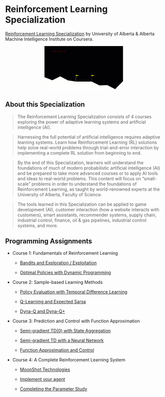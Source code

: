 # Reinforcement Learning Specialization

[Reinforcement Learning Specialization](https://www.coursera.org/specializations/reinforcement-learning) by University of Alberta & Alberta Machine Intelligence Institute on Coursera.

<p align="center"><img width="50%" src="ImplementYourAgent.gif" /></p>

## About this Specialization

> The Reinforcement Learning Specialization consists of 4 courses exploring the power of adaptive learning systems and artificial intelligence (AI).

> Harnessing the full potential of artificial intelligence requires adaptive learning systems. Learn how Reinforcement Learning (RL) solutions help solve real-world problems through trial-and-error interaction by implementing a complete RL solution from beginning to end.

> By the end of this Specialization, learners will understand the foundations of much of modern probabilistic artificial intelligence (AI) and be prepared to take more advanced courses or to apply AI tools and ideas to real-world problems. This content will focus on “small-scale” problems in order to understand the foundations of Reinforcement Learning, as taught by world-renowned experts at the University of Alberta, Faculty of Science.

> The tools learned in this Specialization can be applied to game development (AI), customer interaction (how a website interacts with customers), smart assistants, recommender systems, supply chain, industrial control, finance, oil & gas pipelines, industrial control systems, and more.

## Programming Assignments

- Course 1: Fundamentals of Reinforcement Learning

  - [Bandits and Exploration / Exploitation](https://github.com/TTTTaiga/CMPUT397_Reinforcement_Learning/blob/main/Fundamentals%20of%20Reinforcement%20Learning/Bandits%20and%20Exploration:Exploitation.ipynb)
  
  - [Optimal Policies with Dynamic Programming](https://github.com/TTTTaiga/CMPUT397_Reinforcement_Learning/blob/main/Fundamentals%20of%20Reinforcement%20Learning/Optimal%20Policies%20with%20Dynamic%20Programming.ipynb)

- Course 2: Sample-based Learning Methods
  
  - [Policy Evaluation with Temporal Difference Learning](https://github.com/TTTTaiga/CMPUT397_Reinforcement_Learning/blob/main/Sample-based%20Learning%20Methods/Policy%20Evaluation%20with%20Temporal%20Difference%20Learning%20.ipynb)
  
  - [Q-Learning and Expected Sarsa](https://github.com/TTTTaiga/CMPUT397_Reinforcement_Learning/blob/main/Sample-based%20Learning%20Methods/Q-Learning%20and%20Expected%20Sarsa.ipynb)
  
  - [Dyna-Q and Dyna-Q+](https://github.com/TTTTaiga/CMPUT397_Reinforcement_Learning/blob/main/Sample-based%20Learning%20Methods/Dyna-Q%20and%20Dyna-Q%2B.ipynb)

- Course 3: Prediction and Control with Function Approximation
  
  - [Semi-gradient TD(0) with State Aggregation](https://github.com/TTTTaiga/CMPUT397_Reinforcement_Learning/blob/main/Prediction%20and%20Control%20with%20Function%20Approximation/Semi-gradient%20TD(0)%20with%20State%20Aggregation.ipynb)
  
  - [Semi-gradient TD with a Neural Network](https://github.com/TTTTaiga/CMPUT397_Reinforcement_Learning/blob/main/Prediction%20and%20Control%20with%20Function%20Approximation/Semi-gradient%20TD%20with%20a%20Neural%20Network.ipynb)
  
  - [Function Approximation and Control](https://github.com/TTTTaiga/CMPUT397_Reinforcement_Learning/blob/main/Prediction%20and%20Control%20with%20Function%20Approximation/Function%20Approximation%20and%20Control.ipynb)
  

- Course 4: A Complete Reinforcement Learning System
  
  - [MoonShot Technologies](https://github.com/TTTTaiga/CMPUT397_Reinforcement_Learning/blob/main/A%20Complete%20Reinforcement%20Learning%20System%20(Capstone)/MoonShot%20Technologies.ipynb)

  - [Implement your agent](https://github.com/TTTTaiga/CMPUT397_Reinforcement_Learning/blob/main/A%20Complete%20Reinforcement%20Learning%20System%20(Capstone)/Implement%20Your%20Agent.ipynb)
  
  - [Completing the Parameter Study](https://github.com/TTTTaiga/CMPUT397_Reinforcement_Learning/blob/main/A%20Complete%20Reinforcement%20Learning%20System%20(Capstone)/Completing%20the%20parameter%20study.ipynb)
  
